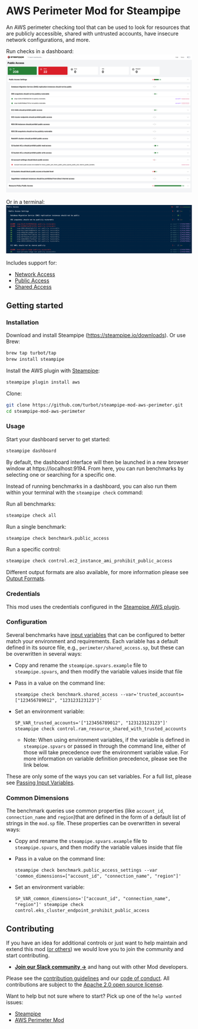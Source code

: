 # AWS Perimeter Mod for Steampipe

An AWS perimeter checking tool that can be used to look for resources that are publicly accessible, shared with untrusted accounts, have insecure network configurations, and more.

Run checks in a dashboard:
![image](https://raw.githubusercontent.com/turbot/steampipe-mod-aws-perimeter/main/docs/images/aws_perimeter_public_access_dashboard.png)

Or in a terminal:
![image](https://raw.githubusercontent.com/turbot/steampipe-mod-aws-perimeter/main/docs/images/aws_perimeter_public_access_output.png)

Includes support for:

* [Network Access](https://hub.steampipe.io/mods/turbot/aws-perimeter/controls/benchmark.network_access)
* [Public Access](https://hub.steampipe.io/mods/turbot/aws-perimeter/controls/benchmark.public_access)
* [Shared Access](https://hub.steampipe.io/mods/turbot/aws-perimeter/controls/benchmark.shared_access)

## Getting started

### Installation

Download and install Steampipe (https://steampipe.io/downloads). Or use Brew:

```sh
brew tap turbot/tap
brew install steampipe
```

Install the AWS plugin with [Steampipe](https://steampipe.io):

```sh
steampipe plugin install aws
```

Clone:

```sh
git clone https://github.com/turbot/steampipe-mod-aws-perimeter.git
cd steampipe-mod-aws-perimeter
```

### Usage

Start your dashboard server to get started:

```sh
steampipe dashboard
```

By default, the dashboard interface will then be launched in a new browser
window at https://localhost:9194. From here, you can run benchmarks by
selecting one or searching for a specific one.

Instead of running benchmarks in a dashboard, you can also run them within your
terminal with the `steampipe check` command:

Run all benchmarks:

```sh
steampipe check all
```

Run a single benchmark:

```sh
steampipe check benchmark.public_access
```

Run a specific control:

```sh
steampipe check control.ec2_instance_ami_prohibit_public_access
```

Different output formats are also available, for more information please see
[Output Formats](https://steampipe.io/docs/reference/cli/check#output-formats).

### Credentials

This mod uses the credentials configured in the [Steampipe AWS plugin](https://hub.steampipe.io/plugins/turbot/aws).

### Configuration

Several benchmarks have [input variables](https://steampipe.io/docs/using-steampipe/mod-variables) that can be configured to better match your environment and requirements. Each variable has a default defined in its source file, e.g., `perimeter/shared_access.sp`, but these can be overwritten in several ways:

- Copy and rename the `steampipe.spvars.example` file to `steampipe.spvars`, and then modify the variable values inside that file
- Pass in a value on the command line:

  ```shell
  steampipe check benchmark.shared_access --var='trusted_accounts=["123456789012", "123123123123"]'
  ```

- Set an environment variable:

  ```shell
  SP_VAR_trusted_accounts='["123456789012", "123123123123"]' steampipe check control.ram_resource_shared_with_trusted_accounts
  ```

  - Note: When using environment variables, if the variable is defined in `steampipe.spvars` or passed in through the command line, either of those will take precedence over the environment variable value. For more information on variable definition precedence, please see the link below.

These are only some of the ways you can set variables. For a full list, please see [Passing Input Variables](https://steampipe.io/docs/using-steampipe/mod-variables#passing-input-variables).

### Common Dimensions

The benchmark queries use common properties (like `account_id`, `connection_name` and `region`)that are defined in the form of a default list of strings in the `mod.sp` file. These properties can be overwritten in several ways:

- Copy and rename the `steampipe.spvars.example` file to `steampipe.spvars`, and then modify the variable values inside that file
- Pass in a value on the command line:

  ```shell
  steampipe check benchmark.public_access_settings --var 'common_dimensions=["account_id", "connection_name", "region"]'
  ```

- Set an environment variable:

  ```shell
  SP_VAR_common_dimensions='["account_id", "connection_name", "region"]' steampipe check control.eks_cluster_endpoint_prohibit_public_access
  ```

## Contributing

If you have an idea for additional controls or just want to help maintain and extend this mod ([or others](https://github.com/topics/steampipe-mod)) we would love you to join the community and start contributing.

- **[Join our Slack community →](https://steampipe.io/community/join)** and hang out with other Mod developers.

Please see the [contribution guidelines](https://github.com/turbot/steampipe/blob/main/CONTRIBUTING.md) and our [code of conduct](https://github.com/turbot/steampipe/blob/main/CODE_OF_CONDUCT.md). All contributions are subject to the [Apache 2.0 open source license](https://github.com/turbot/steampipe-mod-aws-perimeter/blob/main/LICENSE).

Want to help but not sure where to start? Pick up one of the `help wanted` issues:

- [Steampipe](https://github.com/turbot/steampipe/labels/help%20wanted)
- [AWS Perimeter Mod](https://github.com/turbot/steampipe-mod-aws-perimeter/labels/help%20wanted)
